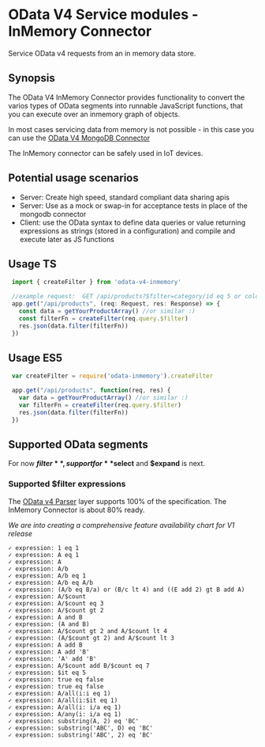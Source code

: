 # OData V4 Service modules - InMemory Connector

Service OData v4 requests from an in memory data store.

## Synopsis
The OData V4 InMemory Connector provides functionality to convert the varios types of OData segments
into runnable JavaScript functions, that you can execute over an inmemory graph of objects.

In most cases servicing data from memory is not possible - in this case you can use the
[OData V4 MongoDB Connector](https://github.com/jaystack/odata-server-example)

The InMemory connector can be safely used in IoT devices.

## Potential usage scenarios

- Server: Create high speed, standard compliant data sharing apis
- Server: Use as a mock or swap-in for acceptance tests in place of the mongodb connector
- Client: use the OData syntax to define data queries or value returning expressions as strings (stored in a configuration) and compile and execute later as JS functions


## Usage TS
```javascript
 import { createFilter } from 'odata-v4-inmemory'

 //example request:  GET /api/products?$filter=category/id eq 5 or color eq 'Red'
 app.get("/api/products", (req: Request, res: Response) => {
   const data = getYourProductArray() //or similar :)
   const filterFn = createFilter(req.query.$filter)
   res.json(data.filter(filterFn))
 })
```

## Usage ES5
```javascript
 var createFilter = require('odata-inmemory').createFilter

 app.get("/api/products", function(req, res) {
   var data = getYourProductArray() //or similar :)
   var filterFn = createFilter(req.query.$filter)
   res.json(data.filter(filterFn))
 })
```


## Supported OData segments


For now **$filter**, support for **$select** and **$expand** is next.


### Supported $filter expressions
The [OData v4 Parser](https://www.npmjs.com/package/odata-v4-parser) layer supports 100% of the specification.
The InMemory Connector is about 80% ready.

*We are into creating a comprehensive feature availability chart for V1 release*

    ✓ expression: 1 eq 1
    ✓ expression: A eq 1
    ✓ expression: A
    ✓ expression: A/b
    ✓ expression: A/b eq 1
    ✓ expression: A/b eq A/b
    ✓ expression: (A/b eq B/a) or (B/c lt 4) and ((E add 2) gt B add A)
    ✓ expression: A/$count
    ✓ expression: A/$count eq 3
    ✓ expression: A/$count gt 2
    ✓ expression: A and B
    ✓ expression: (A and B)
    ✓ expression: A/$count gt 2 and A/$count lt 4
    ✓ expression: (A/$count gt 2) and A/$count lt 3
    ✓ expression: A add B
    ✓ expression: A add 'B'
    ✓ expression: 'A' add 'B'
    ✓ expression: A/$count add B/$count eq 7
    ✓ expression: $it eq 5
    ✓ expression: true eq false
    ✓ expression: true eq false
    ✓ expression: A/all(i:i eq 1)
    ✓ expression: A/all(i:$it eq 1)
    ✓ expression: A/all(i: i/a eq 1)
    ✓ expression: A/any(i: i/a eq 1)
    ✓ expression: substring(A, 2) eq 'BC'
    ✓ expression: substring('ABC', D) eq 'BC'
    ✓ expression: substring('ABC', 2) eq 'BC'




